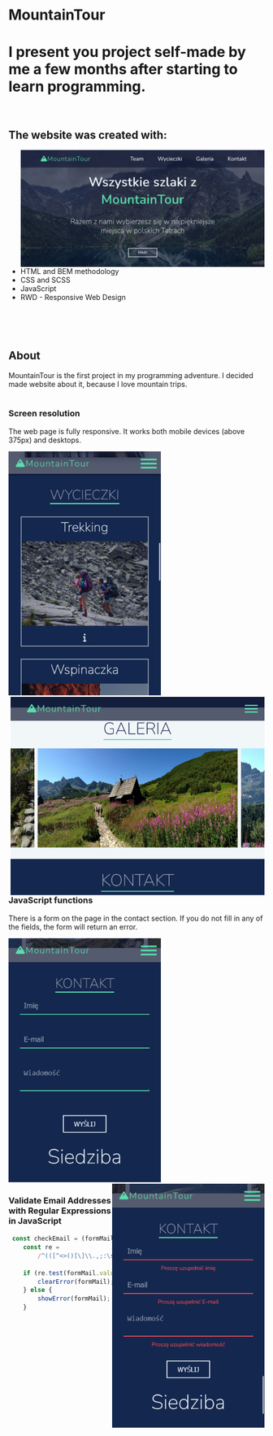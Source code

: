 # MountainTour

# I present you project self-made by me a few months after starting to learn programming.

<br>

## The website was created with:
<ul><img src=./img/screenshots/Screenshot1.png width=500px align=right>

<br><br>

<li>HTML and BEM methodology</li>
<li>CSS and SCSS</li>
<li>JavaScript</li>
<li>RWD - Responsive Web Design</li>

</ul>

<br><br><br>

## About
MountainTour is the first project in my programming adventure. I decided made website about it, because I love mountain trips.
<br><br>
### Screen resolution
The web page is fully responsive. It works both mobile devices (above 375px) and desktops.

<img src=./img/screenshots/Screenshot4.png width=300px><img src=./img/screenshots/Screenshot5.png width=500px align=right> 

### JavaScript functions
There is a form on the page in the contact section. If you do not fill in any of the fields, the form will return an error. 

<img src=./img/screenshots/Screenshot3.png width=300px> <img src=./img/screenshots/Screenshot2.png width=300px align=right>

### Validate Email Addresses with Regular Expressions in JavaScript

```javascript
 const checkEmail = (formMail) => {
	const re =
		/^(([^<>()[\]\\.,;:\s@"]+(\.[^<>()[\]\\.,;:\s@"]+)*)|(".+"))@((\[[0-9]{1,3}\.[0-9]{1,3}\.[0-9]{1,3}\.[0-9]{1,3}\])|(([a-zA-Z\-0-9]+\.)+[a-zA-Z]{2,}))$/;

	if (re.test(formMail.value)) {
		clearError(formMail);
	} else {
		showError(formMail);
	}
```

